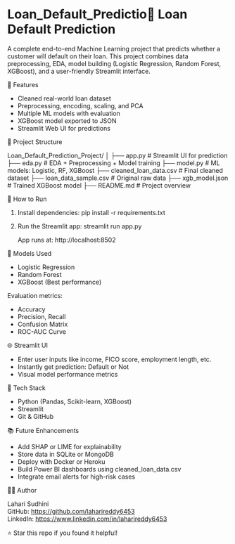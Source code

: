 # Loan_Default_Predictio💸 Loan Default Prediction

A complete end-to-end Machine Learning project that predicts whether a customer will default on their loan. This project combines data preprocessing, EDA, model building (Logistic Regression, Random Forest, XGBoost), and a user-friendly Streamlit interface.

📌 Features

- Cleaned real-world loan dataset
- Preprocessing, encoding, scaling, and PCA
- Multiple ML models with evaluation
- XGBoost model exported to JSON
- Streamlit Web UI for predictions

📁 Project Structure

Loan_Default_Prediction_Project/
│
├── app.py                   # Streamlit UI for prediction
├── eda.py                   # EDA + Preprocessing + Model training
├── model.py                 # ML models: Logistic, RF, XGBoost
├── cleaned_loan_data.csv    # Final cleaned dataset
├── loan_data_sample.csv     # Original raw data
├── xgb_model.json           # Trained XGBoost model
├── README.md                # Project overview

🚀 How to Run

1. Install dependencies:
   pip install -r requirements.txt

2. Run the Streamlit app:
   streamlit run app.py

   App runs at: http://localhost:8502

🧠 Models Used

- Logistic Regression
- Random Forest
- XGBoost (Best performance)

Evaluation metrics:
- Accuracy
- Precision, Recall
- Confusion Matrix
- ROC-AUC Curve

🌐 Streamlit UI

- Enter user inputs like income, FICO score, employment length, etc.
- Instantly get prediction: Default or Not
- Visual model performance metrics

📌 Tech Stack

- Python (Pandas, Scikit-learn, XGBoost)
- Streamlit
- Git & GitHub

📚 Future Enhancements

- Add SHAP or LIME for explainability
- Store data in SQLite or MongoDB
- Deploy with Docker or Heroku
- Build Power BI dashboards using cleaned_loan_data.csv
- Integrate email alerts for high-risk cases

🙋‍♀️ Author

Lahari Sudhini  
GitHub: https://github.com/laharireddy6453  
LinkedIn: https://www.linkedin.com/in/laharireddy6453

⭐ Star this repo if you found it helpful!
